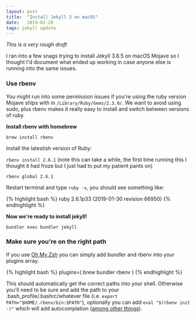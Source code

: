 ```yaml
---
layout: post
title:  "Install Jekyll 3 on macOS"
date:   2019-02-20
tags: jekyll update
---
```

*This is a very rough draft*

I ran into a few snags trying to install Jekyll 3.8.5 on macOS Mojave so I thought I'd document what ended up working in case anyone else is running into the same issues.

### Use rbenv

You might run into some permission issues if you're using the ruby version Mojave ships with in `/Library/Ruby/Gems/2.3.0/`. We want to avoid using sudo, plus rbenv makes it really easy to install and switch between versions of ruby.

**Install rbenv with homebrew**

`brew install rbenv`

Install the latestish version of Ruby:

`rbenv install 2.6.1` (note this can take a while, the first time running this I thought it had froze but I just had to put my patient pants on)

`rbenv global 2.6.1`

Restart terminal and type `ruby -v`, you should see something like:

{% highlight bash %}
ruby 2.6.1p33 (2019-01-30 revision 66950)
{% endhighlight %}

**Now we're ready to install jekyll!**

`bundler exec bundler jekyll`

### Make sure you're on the right path

If you use [Oh My Zsh][omz] you can simply add bundler and rbenv into your plugins array.

{% highlight bash %}
plugins=(
  brew bundler rbenv
)
{% endhighlight %}

 This should automatically get the correct paths into your shell. Otherwise you'll need to be sure and add the path to your .bash_profile/.bashrc/whatever file (i.e. `export PATH="$HOME/.rbenv/bin:$PATH"`), optionally you can add `eval "$(rbenv init -)"` which will add autocomplation ([among other things](https://github.com/rbenv/rbenv#how-rbenv-hooks-into-your-shell)).

[omz]: https://github.com/robbyrussell/oh-my-zsh